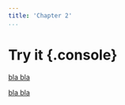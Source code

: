 ```yaml
---
title: 'Chapter 2'
...
```


# Try it {.console}

[bla bla](source://Example2/SweetData)

[bla bla](source://Example2/Parseable)
